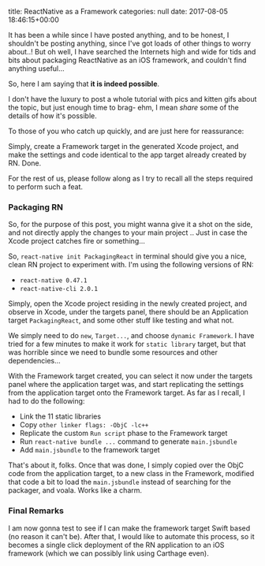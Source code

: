 title: ReactNative as a Framework
categories: null
date: 2017-08-05 18:46:15+00:00

It has been a while since I have posted anything, and to be honest, I shouldn't be posting anything, since I've got loads of other things to worry about..! But oh well, I have searched the Internets high and wide for tids and bits about packaging ReactNative as an iOS framework, and couldn't find anything useful...

So, here I am saying that **it is indeed possible**.

I don't have the luxury to post a whole tutorial with pics and kitten gifs about the topic, but just enough time to brag- ehm, I mean _share_ some of the details of how it's possible.

To those of you who catch up quickly, and are just here for reassurance:

Simply, create a Framework target in the generated Xcode project, and make the settings and code identical to the app target already created by RN. Done.

For the rest of us, please follow along as I try to recall all the steps required to perform such a feat.

### Packaging RN

So, for the purpose of this post, you might wanna give it a shot on the side, and not directly apply the changes to your main project .. Just in case the Xcode project catches fire or something...

So, `react-native init PackagingReact` in terminal should give you a nice, clean RN project to experiment with. I'm using the following versions of RN:

- `react-native 0.47.1`
- `react-native-cli 2.0.1`

Simply, open the Xcode project residing in the newly created project, and observe in Xcode, under the targets panel, there should be an Application target `PackagingReact`, and some other stuff like testing and what not.

We simply need to do `new`, `Target...`, and choose `dynamic Framework`. I have tried for a few minutes to make it work for `static library` target, but that was horrible since we need to bundle some resources and other dependencies...

With the Framework target created, you can select it now under the targets panel where the application target was, and start replicating the settings from the application target onto the Framework target. As far as I recall, I had to do the following:

- Link the 11 static libraries
- Copy `other linker flags: -ObjC -lc++`
- Replicate the custom `Run script` phase to the Framework target
- Run `react-native bundle ...` command to generate `main.jsbundle`
- Add `main.jsbundle` to the framework target

That's about it, folks. Once that was done, I simply copied over the ObjC code from the application target, to a new class in the Framework, modified that code a bit to load the `main.jsbundle` instead of searching for the packager, and voala. Works like a charm.

### Final Remarks

I am now gonna test to see if I can make the framework target Swift based (no reason it can't be). After that, I would like to automate this process, so it becomes a single click deployment of the RN application to an iOS framework (which we can possibly link using Carthage even).

